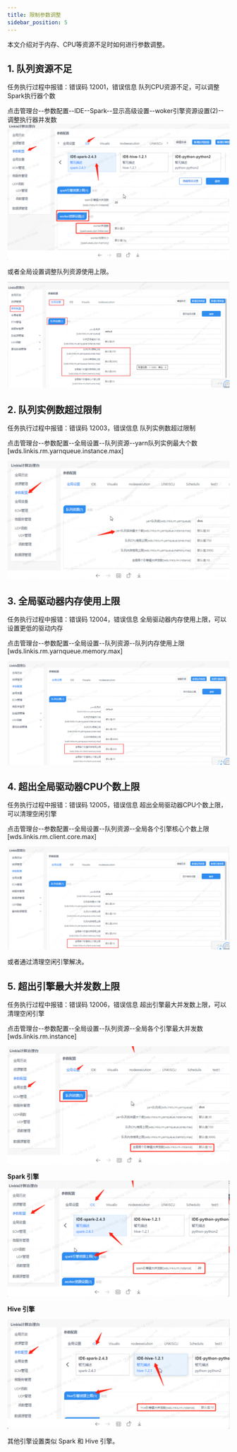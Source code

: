 ```yaml
---
title: 限制参数调整
sidebar_position: 5
---
```


本文介绍对于内存、CPU等资源不足时如何进行参数调整。

## 1. 队列资源不足
任务执行过程中报错：错误码 12001，错误信息 队列CPU资源不足，可以调整Spark执行器个数

点击管理台--参数配置--IDE--Spark--显示高级设置--woker引擎资源设置(2)--调整执行器并发数
![](../images/spark-resource.png)

或者全局设置调整队列资源使用上限。

![](../images/global-limit.png)

## 2. 队列实例数超过限制

任务执行过程中报错：错误码 12003，错误信息 队列实例数超过限制

点击管理台--参数配置--全局设置--队列资源--yarn队列实例最大个数[wds.linkis.rm.yarnqueue.instance.max]

![](../images/yarn-instance.png)

## 3. 全局驱动器内存使用上限
任务执行过程中报错：错误码 12004，错误信息 全局驱动器内存使用上限，可以设置更低的驱动内存

点击管理台--参数配置--全局设置--队列资源--队列内存使用上限[wds.linkis.rm.yarnqueue.memory.max]

![](../images/engine-memory.png)

## 4. 超出全局驱动器CPU个数上限

任务执行过程中报错：错误码 12005，错误信息 超出全局驱动器CPU个数上限，可以清理空闲引擎

点击管理台--参数配置--全局设置--队列资源--全局各个引擎核心个数上限[wds.linkis.rm.client.core.max]

![](../images/global-core.png)

或者通过清理空闲引擎解决。

## 5. 超出引擎最大并发数上限

任务执行过程中报错：错误码 12006，错误信息 超出引擎最大并发数上限，可以清理空闲引擎

点击管理台--参数配置--全局设置--队列资源--全局各个引擎最大并发数[wds.linkis.rm.instance]

![](../images/global-con.png)

**Spark 引擎**
![](../images/spark-con.png)

**Hive 引擎**

![](../images/hive-con.png)

其他引擎设置类似 Spark 和 Hive 引擎。

